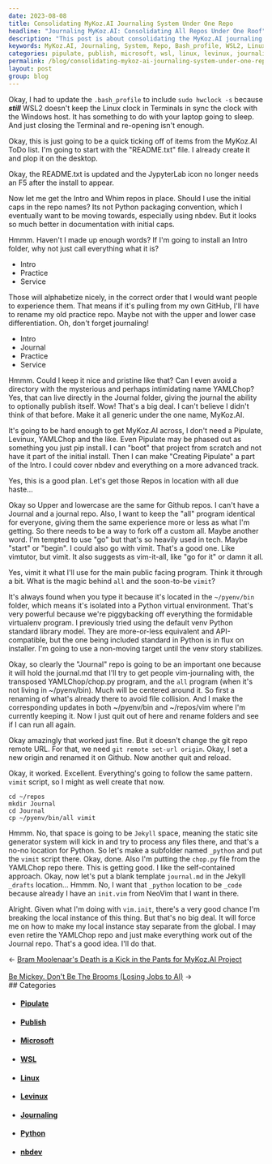 ```yaml
---
date: 2023-08-08
title: Consolidating MyKoz.AI Journaling System Under One Repo
headline: "Journaling MyKoz.AI: Consolidating All Repos Under One Roof"
description: "This post is about consolidating the MyKoz.AI journaling system under one repository. I discuss the need to update the `.bash_profile` to include `sudo hwclock -s`, the need to create a `README.txt` file, and the decision to use one repo with the folders Intro, Journal, Practice, and Service. This is the preparatory work before MyKoz.AI can really be soft-launched. These repo's and particularly the Journaling system need to be in-place."
keywords: MyKoz.AI, Journaling, System, Repo, Bash_profile, WSL2, Linux, Clock, Terminals, Windows, Host, Sleep, ToDo, README, JypyterLab, F5, Intro, Whim, Repos, Initial Caps, Python, Packaging, Convention, Nbdev, Practice, Service, Alphabetize, Directory, YAMLChop, Pipulate, Levinux, Publish, Generic, Boot,
categories: pipulate, publish, microsoft, wsl, linux, levinux, journaling, python, nbdev
permalink: /blog/consolidating-mykoz-ai-journaling-system-under-one-repo/
layout: post
group: blog
---
```



Okay, I had to update the `.bash_profile` to include `sudo hwclock -s` because
***still*** WSL2 doesn't keep the Linux clock in Terminals in sync the clock
with the Windows host. It has something to do with your laptop going to sleep.
And just closing the Terminal and re-opening isn't enough.

Okay, this is just going to be a quick ticking off of items from the MyKoz.AI
ToDo list. I'm going to start with the "README.txt" file. I already create it
and plop it on the desktop. 

Okay, the README.txt is updated and the JypyterLab icon no longer needs an F5
after the install to appear. 

Now let me get the Intro and Whim repos in place. Should I use the initial caps
in the repo names? Its not Python packaging convention, which I eventually want
to be moving towards, especially using nbdev. But it looks so much better in
documentation with initial caps. 

Hmmm. Haven't I made up enough words? If I'm going to install an Intro folder,
why not just call everything what it is?

- Intro
- Practice
- Service

Those will alphabetize nicely, in the correct order that I would want people to
experience them. That means if it's pulling from my own GitHub, I'll have to
rename my old practice repo. Maybe not with the upper and lower case
differentiation. Oh, don't forget journaling!

- Intro
- Journal
- Practice
- Service

Hmmm. Could I keep it nice and pristine like that? Can I even avoid a directory
with the mysterious and perhaps intimidating name YAMLChop? Yes, that can live
directly in the Journal folder, giving the journal the ability to optionally
publish itself. Wow! That's a big deal. I can't believe I didn't think of that
before. Make it all generic under the one name, MyKoz.AI. 

It's going to be hard enough to get MyKoz.AI across, I don't need a Pipulate,
Levinux, YAMLChop and the like. Even Pipulate may be phased out as something
you just pip install. I can "boot" that project from scratch and not have it
part of the initial install. Then I can make "Creating Pipulate" a part of the
Intro. I could cover nbdev and everything on a more advanced track.

Yes, this is a good plan. Let's get those Repos in location with all due
haste... 

Okay so Upper and lowercase are the same for Github repos. I can't have a
Journal and a journal repo. Also, I want to keep the "all" program identical
for everyone, giving them the same experience more or less as what I'm getting.
So there needs to be a way to fork off a custom all. Maybe another word. I'm
tempted to use "go" but that's so heavily used in tech. Maybe "start" or
"begin". I could also go with vimit. That's a good one. Like vimtutor, but
vimit. It also suggests as vim-it-all, like "go for it" or damn it all.

Yes, vimit it what I'll use for the main public facing program. Think it
through a bit. What is the magic behind `all` and the soon-to-be `vimit`? 

It's always found when you type it because it's located in the `~/pyenv/bin`
folder, which means it's isolated into a Python virtual environment. That's
very powerful because we're piggybacking off everything the formidable
virtualenv program. I previously tried using the default venv Python standard
library model. They are more-or-less equivalent and API-compatible, but the one
being included standard in Python is in flux on installer. I'm going to use a
non-moving target until the venv story stabilizes.

Okay, so clearly the "Journal" repo is going to be an important one because it
will hold the journal.md that I'll try to get people vim-journaling with, the
transposed YAMLChop/chop.py program, and the `all` program (when it's not
living in ~/pyenv/bin). Much will be centered around it. So first a renaming of
what's already there to avoid file collision. And I make the corresponding
updates in both ~/pyenv/bin and ~/repos/vim where I'm currently keeping it. Now
I just quit out of here and rename folders and see if I can run all again.

Okay amazingly that worked just fine. But it doesn't change the git repo remote
URL. For that, we need `git remote set-url origin`. Okay, I set a new origin
and renamed it on Github. Now another quit and reload.

Okay, it worked. Excellent. Everything's going to follow the same pattern.
`vimit` script, so I might as well create that now.

```
cd ~/repos
mkdir Journal
cd Journal
cp ~/pyenv/bin/all vimit
```

Hmmm. No, that space is going to be `Jekyll` space, meaning the static site
generator system will kick in and try to process any files there, and that's a
no-no location for Python. So let's make a subfolder named `_python` and put
the `vimit` script there. Okay, done. Also I'm putting the `chop.py` file from
the YAMLChop repo there. This is getting good. I like the self-contained
approach. Okay, now let's put a blank template `journal.md` in the Jekyll
`_drafts` location... Hmmm. No, I want that `_python` location to be `_code`
because already I have an `init.vim` from NeoVim that I want in there.

Alright. Given what I'm doing with `vim.init`, there's a very good chance I'm
breaking the local instance of this thing. But that's no big deal. It will
force me on how to make my local instance stay separate from the global. I may
even retire the YAMLChop repo and just make everything work out of the Journal
repo. That's a good idea. I'll do that. 





<div class="arrow-links"><div class="post-nav-prev"><span class="arrow">&larr;&nbsp;</span><a href="/blog/bram-moolenaar-s-death-is-a-kick-in-the-pants-for-mykoz-ai-project/">Bram Moolenaar's Death is a Kick in the Pants for MyKoz.AI Project</a></div> &nbsp; <div class="post-nav-next"><a href="/blog/be-mickey-don-t-be-the-brooms-losing-jobs-to-ai/">Be Mickey. Don't Be The Brooms (Losing Jobs to AI)</a><span class="arrow">&nbsp;&rarr;</span></div></div>
## Categories

<ul>
<li><h4><a href='/pipulate/'>Pipulate</a></h4></li>
<li><h4><a href='/publish/'>Publish</a></h4></li>
<li><h4><a href='/microsoft/'>Microsoft</a></h4></li>
<li><h4><a href='/wsl/'>WSL</a></h4></li>
<li><h4><a href='/linux/'>Linux</a></h4></li>
<li><h4><a href='/levinux/'>Levinux</a></h4></li>
<li><h4><a href='/journaling/'>Journaling</a></h4></li>
<li><h4><a href='/python/'>Python</a></h4></li>
<li><h4><a href='/nbdev/'>nbdev</a></h4></li></ul>